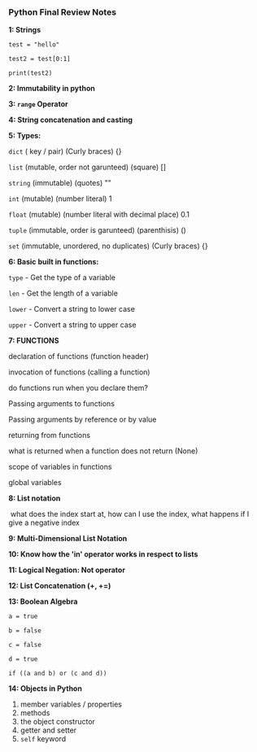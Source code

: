 ### **Python Final Review Notes**

**1: Strings**

```
test = "hello"

test2 = test[0:1]

print(test2)
```

**2: Immutability in python**

**3: `range` Operator**

**4: String concatenation and casting**

**5: Types:**

`dict` ( key / pair) (Curly braces) {}

`list` (mutable, order not garunteed) (square) []

`string` (immutable) (quotes) ""

`int` (mutable) (number literal) 1

`float` (mutable) (number literal with decimal place) 0.1

`tuple` (immutable, order is garunteed) (parenthisis) ()

`set` (immutable, unordered, no duplicates) (Curly braces) {}

**6: Basic built in functions:** 

`type` - Get the type of a variable

`len` - Get the length of a variable

`lower` - Convert a string to lower case

`upper` - Convert a string to upper case

**7: FUNCTIONS** 

declaration of functions (function header)

invocation of functions (calling a function)

do functions run when you declare them?

Passing arguments to functions

Passing arguments by reference or by value

returning from functions

what is returned when a function does not return (None)

scope of variables in functions

global variables

**8: List notation**

​	what does the index start at, how can I use the index, what happens if I give a negative index

**9: Multi-Dimensional List Notation**

**10: Know how the 'in' operator works in respect to lists**

**11: Logical Negation: Not operator**

**12: List Concatenation (+, +=)**

**13: Boolean Algebra** 

```
a = true

b = false

c = false

d = true

if ((a and b) or (c and d))
```



**14: Objects in Python**

1. member variables / properties
2. methods
3. the object constructor
4. getter and setter
5. `self` keyword


